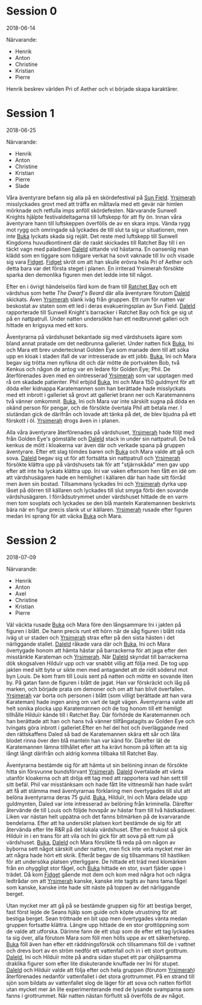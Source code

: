 <!-- TITLE: Sessions -->
# Session 0

2018-06-14

Närvarande:
* Henrik
* Anton
* Christine
* Kristian
* Pierre

Henrik beskrev världen Pri of Aether och vi började skapa karaktärer.

# Session 1
2018-06-25

Närvarande:
* Henrik
* Anton
* Christine
* Kristian
* Pierre
* Slade

Våra äventyrare befann sig alla på en skördefestival på [Sun Field](geografi#sunfield). [Yrsimerah](karaktarer#yrsimerahsuun) misslyckades grovt med att träffa en måltavla med ett gevär när himlen mörknade och retfulla imps anföll skördefesten. Närvarande Sunwell Knights hjälpte festivaldeltagarna till luftskepp för att fly ön. Innan våra äventyrare hann till luftskeppen överfölls de av en skara imps. Vända rygg mot rygg och omringade så lyckades de till slut ta sig ur situationen, men inte [Buka](karaktarer#buka) lyckats skada sig rejält. Det reste med luftskepp till Sunwell Kingdoms huvudkontinent där de raskt skickades till Ratchet Bay till i en täckt vagn med paladinen [Daleld](karaktarer#daleld-lightshield) sittande vid hästarna. En oansenlig man klädd som en tiggare som tidigare verkat ha sovit vaknade till liv och visade sig vara [Fidget](karaktarer#fidget). [Fidget](karaktarer#fidget) skröt om att han skulle erövra hela Pri of Aether och detta bara var det första steget i planen. En irriterad Yrsimerah försökte sparka den demonlika figuren men det ledde inte till något.

Efter en i övrigt händelselös färd kom de fram till [Ratchet Bay](geografi#ratchet-bay) och ett värdshus som hette _The Dwarf's Beard_ där alla äventyrare förutom [Daleld](karaktarer#daleld-lightshield) skickats. Även [Yrsimerah](karaktarer#yrsimerahsuun) slank iväg från gruppen. Ett rum för natten var beskostat av staten som ett led i deras evakueringsplan av Sun Field. [Daleld](karaktarer#daleld-lightshield) rapporterade till Sunwell Knight's barracker i Ratchet Bay och fick ge sig ut på en nattpatrull. Under natten undersökte han ett nedbrunnet galleri och hittade en krigsyxa med ett kors.

Äventyrarna på värdshuset bekantade sig med värdshusets ägare som bland annat pratade om det nedbrunna galleriet. Under natten fick [Buka](karaktarer#buka), Ini och Mara ett brev undertecknat Golden Eye som manade dem till att söka upp en kloak i staden ifall de var intresserade av ett jobb. [Buka](karaktarer#buka), Ini och Mara begav sig trötta men nyfikna dit och där mötte de portvakten Bob, två Kenkus och någon de antog var en ledare för Golden Eye; Phil. De återförenades även med en ointresserad [Yrsimerah](karaktarer#yrsimerahsuun) som var upptagen med rå om skadade patienter. Phil erbjöd [Buka](karaktarer#buka), Ini och Mara 150 guldmynt för att döda eller kidnappa Karatemannen som han berättade hade misslyckats med ett inbrott i galleriet så grovt att galleriet brann ner och Karatemannens två vänner omkommit.
[Buka](karaktarer#buka), Ini och Mara var inte särskilt sugna på döda en okänd person för pengar, och de försökte övertala Phil att betala mer. I slutändan gick de därifrån och lovade att tänka på det, de blev bjudna på ett förskott i öl. [Yrsimerah](karaktarer#yrsimerahsuun) drogs även in i planen.

Alla våra äventyrare återförenades på värdshuset, [Yrsimerah](karaktarer#yrsimerahsuun) hade följt med från Golden Eye's gömställe och [Daleld](karaktarer#daleld-lightshield) stack in under sin nattpatrull. De två kenkus de mött i kloakerna var även där och verkade spana på gruppen äventyrare. Efter ett slag tömdes baren och [Buka](karaktarer#buka) och Mara valde att gå och sova. [Daleld](karaktarer#daleld-lightshield) begav sig ut för att fortsätta sin nattpatrull och [Yrsimerah](karaktarer#yrsimerahsuun) försökte klättra upp på värdshusets tak för att "stjärnskåda" men gav upp efter att inte ha lyckats klättra upp. Ini var vaken eftersom hen fått en idé om att värdshusägaren hade en hemlighet i källaren där han hade sitt förråd men även sin bostad. Tillsammans lyckades Ini och [Yrsimerah](karaktarer#yrsimerahsuun) dyrka upp låset på dörren till källaren och lyckades till slut smyga förbi den sovande värdshusägaren. I förrådsutrymmet under värdshuset hittade de en varm men tom sovplats och lyckades se den blå manteln Karatemannen beskrivts bära när en figur precis slank ut ur källaren. [Yrsimerah](karaktarer#yrsimerahsuun) rusade efter figuren medan Ini sprang för att väcka [Buka](karaktarer#buka) och Mara.

# Session 2

2018-07-09

Närvarande:
* Henrik
* Anton
* Axel
* Christine
* Kristian
* Pierre

Väl väckta rusade [Buka](karaktarer#buka) och Mara före den långsammare Ini i jakten på figuren i blått. De hann precis runt ett hörn när de såg figuren i blått rida iväg ut ur staden och [Yrsimerah](karaktarer#yrsimerahsuun) strax efter på den sista hästen i det närliggande stallet. [Daleld](karaktarer#daleld-lightshield) råkade vara där och [Buka](karaktarer#buka), Ini och Mara övertygade honom att hämta hästar på barrackerna för att jaga efter den misstänkte Karateman och [Yrsimerah](karaktarer#yrsimerahsuun). När [Daleld](karaktarer#daleld-lightshield) skyndat till barrackerna dök skogsalven Hilduïr upp och var snabbt villig att följa med. De tog upp jakten med sitt byte ur sikte men med antagandet att de ridit söderut mot byn Louis. De kom fram till Louis sent på natten och mötte en sovande liten by. På gatan fann de figuren i blått de jagat. Han var förskräckt och låg på marken, och började prata om demoner och om att han blivit överfallen. [Yrsimerah](karaktarer#yrsimerahsuun) var borta och personen i blått (som villigt berättade att han vara Karateman) hade ingen aning om vart de tagit vägen. Äventyrarna valde att helt sonika plocka upp Karatemannen och de tog honom till ett hemligt tillhålle Hilduïr kände till i Ratchet Bay. Där förhörde de Karatemannen och han berättade att han och hans två vänner tillfångatagits av Golden Eye och tvingats göra inbrott i galleriet.Efter en hel del hot och överläggande med den rättskaffens Daled så bad de Karatemannen skära ett sår och låta blodet rinna över den blå manteln han var känd för. Därefter lät de Karatemannen lämna tillhållet efter att ha krävt honom på löften att ta sig långt långt därifrån och aldrig komma tillbaka till Ratchet Bay.

Äventyrarna bestämde sig för att hämta ut sin belöning innan de försökte hitta sin försvunne bundsförvant [Yrsimerah](karaktarer#yrsimerahsuun). [Daleld](karaktarer#daleld-lightshield) övertalade att vänta utanför kloakerna och att dröja ett tag med att rapportera vad han sett till sitt befäl. Phil var misstänksam och hade fått lite vittnesmål han hade svårt att få att stämma med äventyrarnas förklaring men övertygades till slut att belöna äventyrarna deras 75 guld. [Buka](karaktarer#buka), Hilduïr, Ini och Mara delade upp guldmynten, Daled var inte intresserad av belöning från kriminella. Därefter återvände de till Louis och följde hovspår av hästar fram till två hästkadaver. Liken var nästan helt uppätna och det fanns bitmärken på de kvarvarande bendelarna. Efter att ha undersökt platsen kort bestämde de sig för att återvända efter lite R&R på det lokala värdshuset.
Efter en frukost så gick Hilduïr in i en trans för att vila och Ini gick för att sova på ett rum på värdshuset. [Buka](karaktarer#buka), [Daleld](karaktarer#daleld-lightshield) och Mara försökte få reda på om någon av byborna sett något särskilt under natten, men fick inte veta mycket mer än att några hade hört ett skrik. Efteråt begav de sig tillsammans till hästliken för att undersöka platsen ytterliggare. De hittade ett träd med klomärken från en ohyggligt stor fågel, och [Buka](karaktarer#buka) hittade en stor, svart fjäder uppe i trädet. Då kom [Fidget](karaktarer#fidget) gående mot dem och kom med några hot och några ledtrådar om att [Yrsimerah](karaktarer#yrsimerahsuun) kanske, kanske inte tagits av hans tama fågel som kanske, kanske inte hade sitt näste på toppen av det närliggande berget.

Utan mycket mer att gå på se bestämde gruppen sig för att bestiga berget, fast först lejde de Seans hjälp som guide och köpte utrustning för att bestiga berget. Sean tröttnade en bit upp men övertygades vänta medan gruppen fortsatte klättra. Längre upp hittade de en stor grottöppning som de valde att utforska. Därinne fann de ett stup som de efter ett tag lyckades ta sig över, alla förutom Mara som föll men hölls uppe av ett säkerhetsrep. [Buka](karaktarer#buka) föll även han efter ett räddningsförsök och tillsammans föll de i vattnet och drevs bort av en ström nedför ett vattenfall och in i ett stort grottrum. [Daleld](karaktarer#daleld-lightshield), Ini och Hilduïr möte på andra sidan stupet ett par ohjälpsamma draklika figurer som efter lite diskuterande knuffade ner Ini för stupet. [Daleld](karaktarer#daleld-lightshield) och Hilduïr valde att följa efter och hela gruppen (förutom [Yrsimerah](karaktarer#yrsimerahsuun)) återförenades nedanför vattenfallet i det stora grottrummet. På en strand till sjön som bildats av vattenfallet slog de läger för att sova och natten förflöt utan mycket mer än lite experimenterande med de lysande svamparna som fanns i grottrummet. När natten nästan förflutit så överfölls de av något.
